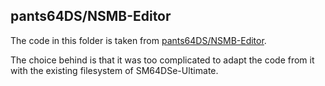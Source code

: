 ## pants64DS/NSMB-Editor

The code in this folder is taken from [pants64DS/NSMB-Editor](https://github.com/pants64DS/NSMB-Editor).

The choice behind is that it was too complicated to adapt the code from it with the existing filesystem of SM64DSe-Ultimate.